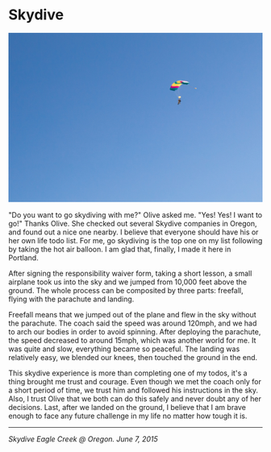 # Skydive

![](../../images/skydive.jpg)

"Do you want to go skydiving with me?" Olive asked me.
"Yes! Yes! I want to go!"
Thanks Olive. She checked out several Skydive companies in Oregon, and found out a nice one nearby. I believe that everyone should have his or her own life todo list. For me, go skydiving is the top one on my list following by taking the hot air balloon. I am glad that, finally, I made it here in Portland.

After signing the responsibility waiver form, taking a short lesson, a small airplane took us into the sky and we jumped from 10,000 feet above the ground. The whole process can be composited by three parts: freefall, flying with the parachute and landing.

Freefall means that we jumped out of the plane and flew in the sky without the parachute. The coach said the speed was around 120mph, and we had to arch our bodies in order to avoid spinning. After deploying the parachute, the speed decreased to around 15mph, which was another world for me. It was quite and slow, everything became so peaceful. The landing was relatively easy, we blended our knees, then touched the ground in the end.

This skydive experience is more than completing one of my todos, it's a thing brought me trust and courage. Even though we met the coach only for a short period of time, we trust him and followed his instructions in the sky. Also, I trust Olive that we both can do this safely and never doubt any of her decisions. Last, after we landed on the ground, I believe that I am brave enough to face any future challenge in my life no matter how tough it is.

---

*Skydive Eagle Creek @ Oregon. June 7, 2015*
